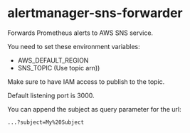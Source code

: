 # alertmanager-sns-forwarder

Forwards Prometheus alerts to AWS SNS service.

You need to set these environment variables:

- AWS_DEFAULT_REGION
- SNS_TOPIC (Use topic arn))

Make sure to have IAM access to publish to the topic.

Default listening port is 3000.

You can append the subject as query parameter for the url:

`...?subject=My%20Subject`
